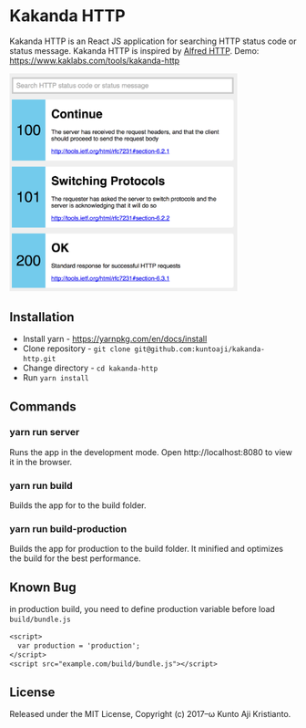 # Kakanda HTTP

Kakanda HTTP is an React JS application for searching HTTP status code or status message. Kakanda HTTP is inspired by [Alfred HTTP][inspiration]. Demo: <https://www.kaklabs.com/tools/kakanda-http>

<img src="https://github.com/kuntoaji/kakanda-http/raw/master/kakanda-http.png" alt="kakanda-http" width=400>

## Installation
* Install yarn - https://yarnpkg.com/en/docs/install
* Clone repository - `git clone git@github.com:kuntoaji/kakanda-http.git`
* Change directory - `cd kakanda-http`
* Run `yarn install`

## Commands
### yarn run server
Runs the app in the development mode. Open http://localhost:8080 to view it in the browser.

### yarn run build
Builds the app for to the build folder.

### yarn run build-production
Builds the app for production to the build folder. It minified and optimizes the build for the best performance.

## Known Bug
in production build, you need to define production variable before load `build/bundle.js`

```
<script>
  var production = 'production';
</script>
<script src="example.com/build/bundle.js"></script>
```

## License
Released under the MIT License, Copyright (c) 2017–ω Kunto Aji Kristianto.

[inspiration]: https://github.com/JoelQ/alfred-http
